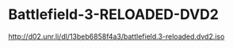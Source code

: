 Battlefield-3-RELOADED-DVD2
===========================

http://d02.unr.li/dl/13beb6858f4a3/battlefield.3-reloaded.dvd2.iso
